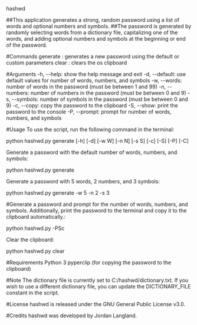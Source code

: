 hashwd

##This application generates a strong, random password using a list of words and optional numbers and symbols. 
##The password is generated by randomly selecting words from a dictionary file, capitalizing one of the words, and adding optional numbers and symbols at the beginning or end of the password.

#Commands
generate : generates a new password using the default or custom parameters
clear : clears the os clipboard


#Arguments
-h, --help: show the help message and exit
-d, --default: use default values for number of words, numbers, and symbols
-w, --words: number of words in the password (must be between 1 and 99)
-n, --numbers: number of numbers in the password (must be between 0 and 9)
-s, --symbols: number of symbols in the password (must be between 0 and 9)
-c, --copy: copy the password to the clipboard
-S, --show: print the password to the console
-P, --prompt: prompt for number of words, numbers, and symbols


#Usage
To use the script, run the following command in the terminal:

python hashwd.py generate [-h] [-d] [-w W] [-n N] [-s S] [-c] [-S] [-P] [-C]

Generate a password with the default number of words, numbers, and symbols:

python hashwd.py generate

Generate a password with 5 words, 2 numbers, and 3 symbols:

python hashwd.py generate -w 5 -n 2 -s 3

#Generate a password and prompt for the number of words, numbers, and symbols. Additionally, print the password to the terminal and copy it to the clipboard automatically.:

python hashwd.py -PSc

Clear the clipboard:

python hashwd.py clear


#Requirements
Python 3
pyperclip (for copying the password to the clipboard)

#Note
The dictionary file is currently set to C:/hashwd/dictionary.txt. If you wish to use a different dictionary file, you can update the DICTIONARY_FILE constant in the script.

#License
hashwd is released under the GNU General Public License v3.0.

#Credits
hashwd was developed by Jordan Langland.
